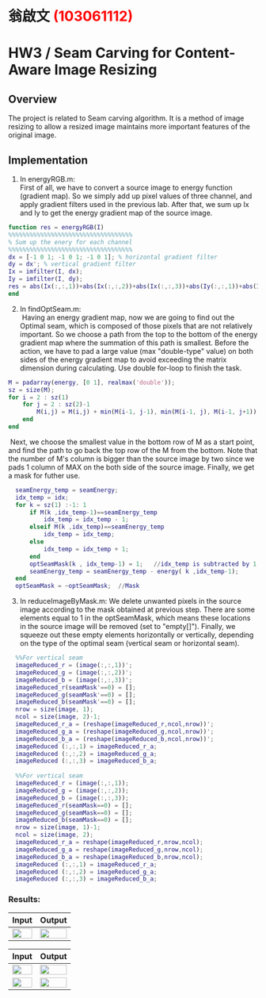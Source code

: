 # 翁啟文 <span style="color:red">(103061112)</span>

# HW3 / Seam Carving for Content-Aware Image Resizing

## Overview
The project is related to Seam carving algorithm. It is a method of image resizing to allow a resized image maintains more important features of the original image.  


## Implementation
1. In energyRGB.m:  
  First of all, we have to convert a source image to energy function (gradient map). So we simply add up pixel values of three channel, and apply gradient filters used in the previous lab. After that, we sum up Ix and Iy to get the energy gradient map of the source image.
  ```Matlab
  function res = energyRGB(I)
  %%%%%%%%%%%%%%%%%%%%%%%%%%%%%%%%%%%
  % Sum up the enery for each channel 
  %%%%%%%%%%%%%%%%%%%%%%%%%%%%%%%%%%%
  dx = [-1 0 1; -1 0 1; -1 0 1]; % horizontal gradient filter 
  dy = dx'; % vertical gradient filter
  Ix = imfilter(I, dx);
  Iy = imfilter(I, dy);
  res = abs(Ix(:,:,1))+abs(Ix(:,:,2))+abs(Ix(:,:,3))+abs(Iy(:,:,1))+abs(Iy(:,:,2))+abs(Iy(:,:,3)); 
  end
  ```
  2. In findOptSeam.m:  
  Having an energy gradient map, now we are going to find out the Optimal seam, which is composed of those pixels that are not relatively important. So we choose a path from the top to the bottom of the energy gradient map where the summation of this path is smallest. Before the action, we have to pad a large value (max "double-type" value) on both sides of the energy gradient map to avoid exceeding the matrix dimension during calculating. Use double for-loop to finish the task.
  ```Matlab
  M = padarray(energy, [0 1], realmax('double'));
  sz = size(M);
  for i = 2 : sz(1)
      for j = 2 : sz(2)-1
          M(i,j) = M(i,j) + min(M(i-1, j-1), min(M(i-1, j), M(i-1, j+1)));
      end
  end
  ```
  Next, we choose the smallest value in the bottom row of M as a start point, and find the path to go back the top row of the M from the bottom. Note that the number of M's column is bigger than the source image by two since we pads 1 column of MAX on the both side of the source image. Finally, we get a mask for futher use.
  ```Matlab
    seamEnergy_temp = seamEnergy;
    idx_temp = idx;
    for k = sz(1) :-1: 1
        if M(k ,idx_temp-1)==seamEnergy_temp
            idx_temp = idx_temp - 1;
        elseif M(k ,idx_temp)==seamEnergy_temp
            idx_temp = idx_temp;
        else
            idx_temp = idx_temp + 1;
        end
        optSeamMask(k , idx_temp-1) = 1;   //idx_temp is subtracted by 1.
        seamEnergy_temp = seamEnergy_temp - energy( k ,idx_temp-1);
    end
    optSeamMask = ~optSeamMask;  //Mask
  ```
  3. In reduceImageByMask.m:
  We delete unwanted pixels in the source image according to the mask obtained at previous step. There are some elements equal to 1 in the optSeamMask, which means these locations in the source image will be removed (set to "empty[]"). Finally, we squeeze out these empty elements horizontally or vertically, depending on the type of the optimal seam (vertical seam or horizontal seam).
  ```Matlab
    %%For vertical seam
    imageReduced_r = (image(:,:,1))';
    imageReduced_g = (image(:,:,2))';
    imageReduced_b = (image(:,:,3))';
    imageReduced_r(seamMask'==0) = [];
    imageReduced_g(seamMask'==0) = [];
    imageReduced_b(seamMask'==0) = [];
    nrow = size(image, 1);
    ncol = size(image, 2)-1;
    imageReduced_r_a = (reshape(imageReduced_r,ncol,nrow))';
    imageReduced_g_a = (reshape(imageReduced_g,ncol,nrow))';
    imageReduced_b_a = (reshape(imageReduced_b,ncol,nrow))';
    imageReduced (:,:,1) = imageReduced_r_a;
    imageReduced (:,:,2) = imageReduced_g_a;
    imageReduced (:,:,3) = imageReduced_b_a;
    
    %%For vertical seam
    imageReduced_r = (image(:,:,1));
    imageReduced_g = (image(:,:,2));
    imageReduced_b = (image(:,:,3));
    imageReduced_r(seamMask==0) = [];
    imageReduced_g(seamMask==0) = [];
    imageReduced_b(seamMask==0) = [];   
    nrow = size(image, 1)-1;
    ncol = size(image, 2);
    imageReduced_r_a = reshape(imageReduced_r,nrow,ncol);
    imageReduced_g_a = reshape(imageReduced_g,nrow,ncol);
    imageReduced_b_a = reshape(imageReduced_b,nrow,ncol);
    imageReduced (:,:,1) = imageReduced_r_a;
    imageReduced (:,:,2) = imageReduced_g_a;
    imageReduced (:,:,3) = imageReduced_b_a;
  ```
### Results: 
|Input|Output|  
|---------------|---------------|   
|<img src=https://github.com/steven14ggyy/DSP_Lab_HW3/blob/master/data/sea.jpg width="100%"/>|<img src=https://github.com/steven14ggyy/DSP_Lab_HW3/blob/master/data/sea_seamCarving.jpg width="100%"/>|

|Input|Output|  
|---------------|---------------|   
|<img src= https://github.com/steven14ggyy/DSP_Lab_HW3/blob/master/data/DSC_0432.JPG width="100%"/>|<img src=https://github.com/steven14ggyy/DSP_Lab_HW3/blob/master/data/DSC_0432_seamCarving.jpg width="100%"/>
|<img src= https://github.com/steven14ggyy/DSP_Lab_HW3/blob/master/data/DSC_0503.JPG width="100%"/>|<img src=https://github.com/steven14ggyy/DSP_Lab_HW3/blob/master/data/DSC_0503_seamCarving.jpg width="100%"/>|

